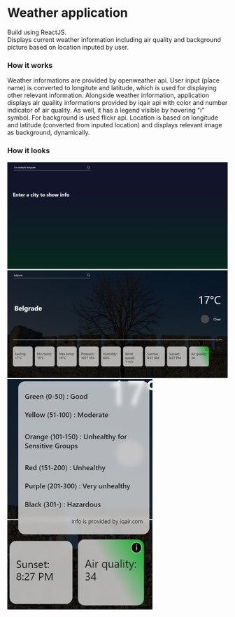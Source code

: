 # Weather application

Build using ReactJS.<br>
Displays current weather information including air quality and background picture based on location inputed by user.

### How it works
Weather informations are provided by openweather api. User input (place name) is converted to longitute and latitude, which is used for displaying other relevant information. Alongside weather information, application displays air quaility informations provided by iqair api with color and number indicator of air quality. As well, it has a legend visible by hovering "i" symbol. For background is used flickr api. Location is based on longitude and latitude (converted from inputed location) and displays relevant image as background, dynamically.

### How it looks
![Image1](https://raw.githubusercontent.com/kojic11/Weather/main/src/initial.png)<br>
![Image2](https://raw.githubusercontent.com/kojic11/Weather/main/src/weather.png)<br>
![Image3](https://raw.githubusercontent.com/kojic11/Weather/main/src/weather%20popup.png)
